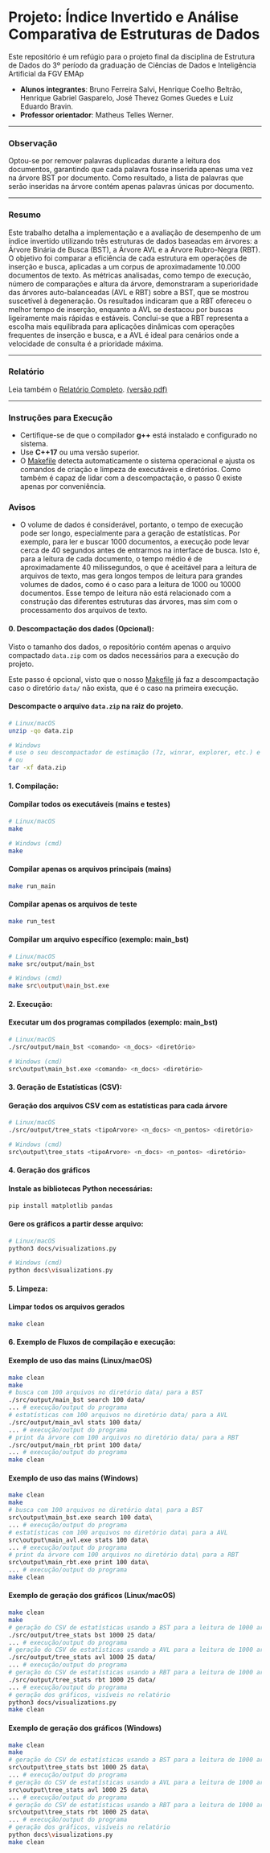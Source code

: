 # Projeto: Índice Invertido e Análise Comparativa de Estruturas de Dados  

Este repositório é um refúgio para o projeto final da disciplina de Estrutura de Dados do 3º período da graduação de Ciências de Dados e Inteligência Artificial da FGV EMAp

* **Alunos integrantes**: Bruno Ferreira Salvi, Henrique Coelho Beltrão, Henrique Gabriel Gasparelo, José Thevez Gomes Guedes e Luiz Eduardo Bravin.
* **Professor orientador**: Matheus Telles Werner.

---
### Observação

Optou-se por remover palavras duplicadas durante a leitura dos documentos, garantindo que cada palavra fosse inserida apenas uma vez na árvore BST por documento. Como resultado, a lista de palavras que serão inseridas na árvore contém apenas palavras únicas por documento.

---

### Resumo
Este trabalho detalha a implementação e a avaliação de desempenho de um índice invertido utilizando três estruturas de dados baseadas em árvores: a Árvore Binária de Busca (BST), a Árvore AVL e a Árvore Rubro-Negra (RBT). O objetivo foi comparar a eficiência de cada estrutura em operações de inserção e busca, aplicadas a um corpus de aproximadamente 10.000 documentos de texto. As métricas analisadas, como tempo de execução, número de comparações e altura da árvore, demonstraram a superioridade das árvores auto-balanceadas (AVL e RBT) sobre a BST, que se mostrou suscetível à degeneração. Os resultados indicaram que a RBT ofereceu o melhor tempo de inserção, enquanto a AVL se destacou por buscas ligeiramente mais rápidas e estáveis. Conclui-se que a RBT representa a escolha mais equilibrada para aplicações dinâmicas com operações frequentes de inserção e busca, e a AVL é ideal para cenários onde a velocidade de consulta é a prioridade máxima.

---
### Relatório
Leia também o [Relatório Completo](docs/relatorio.md). [(versão pdf)](docs/relatorio.pdf)

---
### Instruções para Execução

- Certifique-se de que o compilador **g++** está instalado e configurado no sistema.
- Use **C++17** ou uma versão superior.
- O [Makefile](Makefile) detecta automaticamente o sistema operacional e ajusta os comandos de criação e limpeza de executáveis e diretórios. Como também é capaz de lidar com a descompactação, o passo 0 existe apenas por conveniência.

### Avisos
- O volume de dados é considerável, portanto, o tempo de execução pode ser longo, especialmente para a geração de estatísticas. Por exemplo, para ler e buscar 1000 documentos, a execução pode levar cerca de 40 segundos antes de entrarmos na interface de busca. Isto é, para a leitura de cada documento, o tempo médio é de aproximadamente 40 milissegundos, o que é aceitável para a leitura de arquivos de texto, mas gera longos tempos de leitura para grandes volumes de dados, como é o caso para a leitura de 1000 ou 10000 documentos. Esse tempo de leitura não está relacionado com a construção das diferentes estruturas das árvores, mas sim com o processamento dos arquivos de texto.

#### 0. Descompactação dos dados (Opcional):

Visto o tamanho dos dados, o repositório contém apenas o arquivo compactado `data.zip` com os dados necessários para a execução do projeto.

Este passo é opcional, visto que o nosso [Makefile](Makefile) já faz a descompactação caso o diretório `data/` não exista, que é o caso na primeira execução.

#### Descompacte o arquivo `data.zip` na raiz do projeto.
```sh
# Linux/macOS
unzip -qo data.zip

# Windows
# use o seu descompactador de estimação (7z, winrar, explorer, etc.) e clique em "Extract Here"
# ou
tar -xf data.zip
```


#### 1. Compilação:
#### Compilar todos os executáveis (mains e testes)
```sh
# Linux/macOS
make

# Windows (cmd)
make
```

#### Compilar apenas os arquivos principais (mains)
```sh
make run_main
```

#### Compilar apenas os arquivos de teste
```sh
make run_test
```

#### Compilar um arquivo específico (exemplo: main_bst)
```sh
# Linux/macOS
make src/output/main_bst

# Windows (cmd)
make src\output\main_bst.exe
```

#### 2. Execução:
#### Executar um dos programas compilados (exemplo: main_bst)
```sh
# Linux/macOS
./src/output/main_bst <comando> <n_docs> <diretório>

# Windows (cmd)
src\output\main_bst.exe <comando> <n_docs> <diretório>
```


#### 3. Geração de Estatísticas (CSV):
#### Geração dos arquivos CSV com as estatísticas para cada árvore
```sh
# Linux/macOS
./src/output/tree_stats <tipoArvore> <n_docs> <n_pontos> <diretório>

# Windows (cmd)
src\output\tree_stats <tipoArvore> <n_docs> <n_pontos> <diretório>
```

#### 4. Geração dos gráficos
#### Instale as bibliotecas Python necessárias:
```sh
pip install matplotlib pandas
```

#### Gere os gráficos a partir desse arquivo:
```sh
# Linux/macOS
python3 docs/visualizations.py

# Windows (cmd)
python docs\visualizations.py
```

#### 5. Limpeza:
#### Limpar todos os arquivos gerados
```sh
make clean
```

#### 6. Exemplo de Fluxos de compilação e execução:

#### Exemplo de uso das mains (Linux/macOS)
```sh
make clean
make
# busca com 100 arquivos no diretório data/ para a BST
./src/output/main_bst search 100 data/
... # execução/output do programa
# estatísticas com 100 arquivos no diretório data/ para a AVL
./src/output/main_avl stats 100 data/
... # execução/output do programa
# print da árvore com 100 arquivos no diretório data/ para a RBT
./src/output/main_rbt print 100 data/
... # execução/output do programa
make clean
```

#### Exemplo de uso das mains (Windows)
```sh
make clean
make
# busca com 100 arquivos no diretório data\ para a BST
src\output\main_bst.exe search 100 data\
... # execução/output do programa
# estatísticas com 100 arquivos no diretório data\ para a AVL
src\output\main_avl.exe stats 100 data\
... # execução/output do programa
# print da árvore com 100 arquivos no diretório data\ para a RBT
src\output\main_rbt.exe print 100 data\
... # execução/output do programa
make clean
```


#### Exemplo de geração dos gráficos (Linux/macOS)
```sh
make clean
make
# geração do CSV de estatísticas usando a BST para a leitura de 1000 arquivos, com 25 pontos igualmente espaçados
./src/output/tree_stats bst 1000 25 data/
... # execução/output do programa
# geração do CSV de estatísticas usando a AVL para a leitura de 1000 arquivos, com 25 pontos igualmente espaçados
./src/output/tree_stats avl 1000 25 data/
... # execução/output do programa
# geração do CSV de estatísticas usando a RBT para a leitura de 1000 arquivos, com 25 pontos igualmente espaçados
./src/output/tree_stats rbt 1000 25 data/
... # execução/output do programa
# geração dos gráficos, visíveis no relatório
python3 docs/visualizations.py
make clean
```

#### Exemplo de geração dos gráficos (Windows)
```sh
make clean
make
# geração do CSV de estatísticas usando a BST para a leitura de 1000 arquivos, com 25 pontos igualmente espaçados
src\output\tree_stats bst 1000 25 data\
... # execução/output do programa
# geração do CSV de estatísticas usando a AVL para a leitura de 1000 arquivos, com 25 pontos igualmente espaçados
src\output\tree_stats avl 1000 25 data\
... # execução/output do programa
# geração do CSV de estatísticas usando a RBT para a leitura de 1000 arquivos, com 25 pontos igualmente espaçados
src\output\tree_stats rbt 1000 25 data\
... # execução/output do programa
# geração dos gráficos, visíveis no relatório
python docs\visualizations.py
make clean
```
